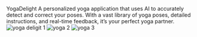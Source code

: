  YogaDelight
 A personalized yoga application that uses AI to accurately detect and correct your poses. With a vast library of yoga poses, detailed instructions, and real-time feedback, it’s your perfect yoga partner.
![yoga deligit 1](https://github.com/user-attachments/assets/ec2e47fd-6582-43a5-96c1-8914a8978d89)
![yoga 2](https://github.com/user-attachments/assets/152fa88e-91cf-4172-89e5-c7327473e6c9)
![yoga 3](https://github.com/user-attachments/assets/f714c92d-a774-4a20-9134-8329f420bb87)
